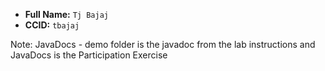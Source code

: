 - **Full Name:** `Tj Bajaj`
- **CCID:** `tbajaj`

Note: JavaDocs - demo folder is the javadoc from the lab instructions and JavaDocs is the Participation Exercise 
